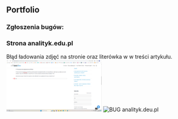 ## Portfolio

### Zgłoszenia bugów:

<div>
<h3>Strona analityk.edu.pl</h3>
<span>Błąd ładowania zdjęć na stronie oraz literówka w w treści artykułu.</span>
<img src="BUG - analityk.edu.pl.png" alt="BUG analityk.deu.pl" width="50%" float="left">
<img src="BUG_zgłoszenie - analityk.edu.pl.png" alt="BUG analityk.deu.pl" width="50%" float="left">
</div>
